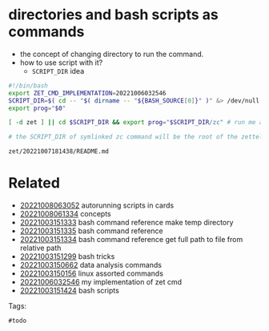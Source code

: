 # directories and bash scripts as commands

- the concept of changing directory to run the command.
- how to use script with it?
  - `SCRIPT_DIR` idea

```bash
#!/bin/bash
export ZET_CMD_IMPLEMENTATION=20221006032546
SCRIPT_DIR=$( cd -- "$( dirname -- "${BASH_SOURCE[0]}" )" &> /dev/null && pwd )
export prog="$0"

[ -d zet ] || cd $SCRIPT_DIR && export prog="$SCRIPT_DIR/zc" # run me as symlink from my directory or in somewhere with zet/

# the SCRIPT_DIR of symlinked zc command will be the root of the zettelkasten folder
```

` zet/20221007181438/README.md `

# Related

- [20221008063052](/zet/20221008063052/README.md) autorunning scripts in cards
- [20221008061334](/zet/20221008061334/README.md) concepts
- [20221003151333](/zet/20221003151333/README.md) bash command reference make temp directory
- [20221003151335](/zet/20221003151335/README.md) bash command reference
- [20221003151334](/zet/20221003151334/README.md) bash command reference get full path to file from relative path
- [20221003151299](/zet/20221003151299/README.md) bash tricks
- [20221003150662](/zet/20221003150662/README.md) data analysis commands
- [20221003150156](/zet/20221003150156/README.md) linux assorted commands
- [20221006032546](/zet/20221006032546/README.md) my implementation of zet cmd
- [20221003151424](/zet/20221003151424/README.md) bash scripts

Tags:

    #todo
